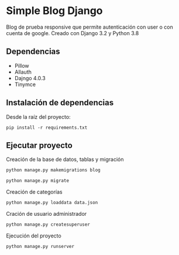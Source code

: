 # Simple Blog Django

Blog de prueba responsive que permite autenticación con user o con cuenta de google. Creado con Django 3.2 y Python 3.8

## Dependencias

* Pillow
* Allauth
* Dajngo 4.0.3
* Tinymce

## Instalación de dependencias

Desde la raíz del proyecto:

```
pip install -r requirements.txt
```

## Ejecutar proyecto

Creación de la base de datos, tablas y migración

```python
python manage.py makemigrations blog
```

```python
python manage.py migrate
```

Creación de categorías

```python
python manage.py loaddata data.json
```

Cración de usuario administrador

```python
python manage.py createsuperuser
```

Ejecución del proyecto

```python
python manage.py runserver
```
